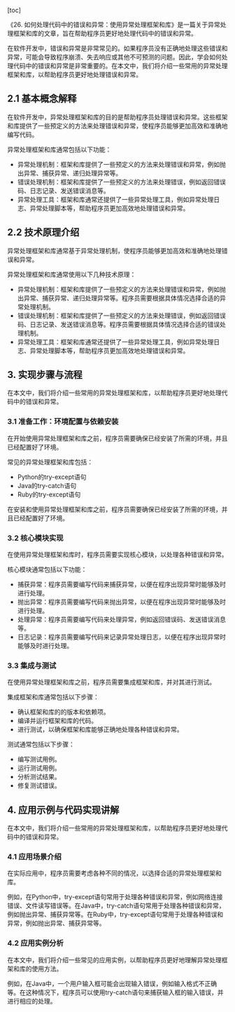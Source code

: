 
[toc]                    
                
                
《26. 如何处理代码中的错误和异常：使用异常处理框架和库》是一篇关于异常处理框架和库的文章，旨在帮助程序员更好地处理代码中的错误和异常。

在软件开发中，错误和异常是非常常见的。如果程序员没有正确地处理这些错误和异常，可能会导致程序崩溃、失去响应或其他不可预测的问题。因此，学会如何处理代码中的错误和异常是非常重要的。在本文中，我们将介绍一些常用的异常处理框架和库，以帮助程序员更好地处理错误和异常。

## 2.1 基本概念解释

在软件开发中，异常处理框架和库的目的是帮助程序员处理错误和异常。这些框架和库提供了一些预定义的方法来处理错误和异常，使程序员能够更加高效和准确地编写代码。

异常处理框架和库通常包括以下功能：

- 异常处理机制：框架和库提供了一些预定义的方法来处理错误和异常，例如抛出异常、捕获异常、递归处理异常等。
- 错误处理机制：框架和库提供了一些预定义的方法来处理错误，例如返回错误码、日志记录、发送错误消息等。
- 异常处理工具：框架和库通常还提供了一些异常处理工具，例如异常处理日志、异常处理脚本等，帮助程序员更加高效地处理错误和异常。

## 2.2 技术原理介绍

异常处理框架和库通常基于异常处理机制，使程序员能够更加高效和准确地处理错误和异常。

异常处理框架和库通常使用以下几种技术原理：

- 异常处理机制：框架和库提供了一些预定义的方法来处理错误和异常，例如抛出异常、捕获异常、递归处理异常等。程序员需要根据具体情况选择合适的异常处理机制。
- 错误处理机制：框架和库提供了一些预定义的方法来处理错误，例如返回错误码、日志记录、发送错误消息等。程序员需要根据具体情况选择合适的错误处理机制。
- 异常处理工具：框架和库通常还提供了一些异常处理工具，例如异常处理日志、异常处理脚本等，帮助程序员更加高效地处理错误和异常。

## 3. 实现步骤与流程

在本文中，我们将介绍一些常用的异常处理框架和库，以帮助程序员更好地处理代码中的错误和异常。

### 3.1 准备工作：环境配置与依赖安装

在开始使用异常处理框架和库之前，程序员需要确保已经安装了所需的环境，并且已经配置好了环境。

常见的异常处理框架和库包括：

- Python的try-except语句
- Java的try-catch语句
- Ruby的try-except语句

在安装和使用异常处理框架和库之前，程序员需要确保已经安装了所需的环境，并且已经配置好了环境。

### 3.2 核心模块实现

在使用异常处理框架和库时，程序员需要实现核心模块，以处理各种错误和异常。

核心模块通常包括以下功能：

- 捕获异常：程序员需要编写代码来捕获异常，以便在程序出现异常时能够及时进行处理。
- 抛出异常：程序员需要编写代码来抛出异常，以便在程序出现异常时能够及时进行处理。
- 处理异常：程序员需要编写代码来处理异常，例如返回错误码、发送错误消息等。
- 日志记录：程序员需要编写代码来记录异常处理日志，以便在程序出现异常时能够及时进行处理。

### 3.3 集成与测试

在使用异常处理框架和库之前，程序员需要集成框架和库，并对其进行测试。

集成框架和库通常包括以下步骤：

- 确认框架和库的的版本和依赖项。
- 编译并运行框架和库的代码。
- 进行测试，以确保框架和库能够正确地处理各种错误和异常。

测试通常包括以下步骤：

- 编写测试用例。
- 运行测试用例。
- 分析测试结果。
- 修复测试错误。

## 4. 应用示例与代码实现讲解

在本文中，我们将介绍一些常用的异常处理框架和库，以帮助程序员更好地处理代码中的错误和异常。

### 4.1 应用场景介绍

在实际应用中，程序员需要考虑各种不同的情况，以选择合适的异常处理框架和库。

例如，在Python中，try-except语句常用于处理各种错误和异常，例如网络连接错误、文件读写错误等。在Java中，try-catch语句常用于处理各种错误和异常，例如抛出异常、捕获异常等。在Ruby中，try-except语句常用于处理各种错误和异常，例如抛出异常、捕获异常等。

### 4.2 应用实例分析

在本文中，我们将介绍一些常见的应用实例，以帮助程序员更好地理解异常处理框架和库的使用方法。

例如，在Java中，一个用户输入框可能会出现输入错误，例如输入格式不正确等。在这种情况下，程序员可以使用try-catch语句来捕获输入框的输入错误，并进行相应的处理。

